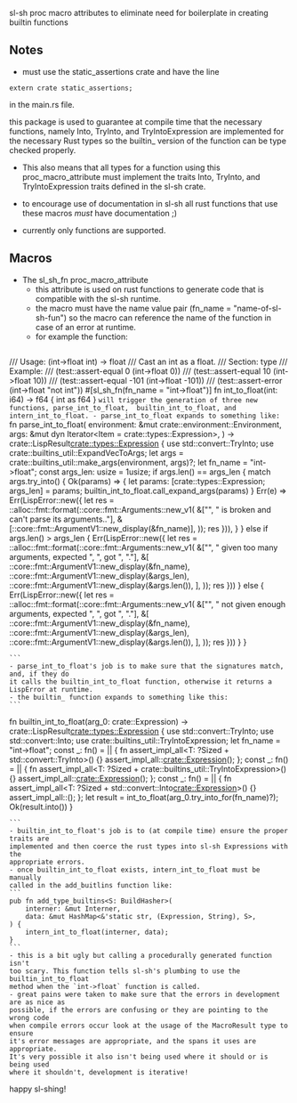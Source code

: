 sl-sh proc macro attributes to eliminate need for boilerplate in creating builtin functions

Notes
-----
- must use the static_assertions crate and have the line

`extern crate static_assertions;`

in the main.rs file.

this package is used to guarantee at compile time that the necessary functions,
namely Into, TryInto, and TryIntoExpression are implemented for the necessary
Rust types so the builtin_ version of the function can be type checked properly.

- This also means that all types for a function using this proc_macro_attribute
must implement the traits Into, TryInto, and TryIntoExpression traits defined
in the sl-sh crate.

- to encourage use of documentation in sl-sh all rust functions that use these
macros *must* have documentation ;)

- currently only functions are supported.

Macros
------
- The sl_sh_fn proc_macro_attribute
	- this attribute is used on rust functions to generate code that is compatible
	with the sl-sh runtime.
	- the macro must have the name value pair (fn_name = "name-of-sl-sh-fun") so
	the macro can reference the name of the function in case of an error at runtime.
	- for example the function:
	```
/// Usage: (int->float int) -> float
///     Cast an int as a float.
/// Section: type
/// Example:
///     (test::assert-equal 0 (int->float 0))
///     (test::assert-equal 10 (int->float 10))
///     (test::assert-equal -101 (int->float -101))
///     (test::assert-error (int->float "not int"))
#[sl_sh_fn(fn_name = "int->float")]
fn int_to_float(int: i64) -> f64 {
	int as f64
}
	```
	will trigger the generation of three new functions, parse_int_to_float, 
	builtin_int_to_float, and intern_int_to_float.
	- parse_int_to_float expands to something like:
	```
fn parse_int_to_float(
    environment: &mut crate::environment::Environment,
    args: &mut dyn Iterator<Item = crate::types::Expression>,
) -> crate::LispResult<crate::types::Expression> {
    use std::convert::TryInto;
    use crate::builtins_util::ExpandVecToArgs;
    let args = crate::builtins_util::make_args(environment, args)?;
    let fn_name = "int->float";
    const args_len: usize = 1usize;
    if args.len() == args_len {
        match args.try_into() {
            Ok(params) => {
                let params: [crate::types::Expression; args_len] = params;
                builtin_int_to_float.call_expand_args(params)
            }
            Err(e) => Err(LispError::new({
                let res = ::alloc::fmt::format(::core::fmt::Arguments::new_v1(
                    &["", " is broken and can\'t parse its arguments.."],
                    &[::core::fmt::ArgumentV1::new_display(&fn_name)],
                ));
                res
            })),
        }
    } else if args.len() > args_len {
        Err(LispError::new({
            let res = ::alloc::fmt::format(::core::fmt::Arguments::new_v1(
                &["", " given too many arguments, expected ", ", got ", "."],
                &[
                    ::core::fmt::ArgumentV1::new_display(&fn_name),
                    ::core::fmt::ArgumentV1::new_display(&args_len),
                    ::core::fmt::ArgumentV1::new_display(&args.len()),
                ],
            ));
            res
        }))
    } else {
        Err(LispError::new({
            let res = ::alloc::fmt::format(::core::fmt::Arguments::new_v1(
                &["", " not given enough arguments, expected ", ", got ", "."],
                &[
                    ::core::fmt::ArgumentV1::new_display(&fn_name),
                    ::core::fmt::ArgumentV1::new_display(&args_len),
                    ::core::fmt::ArgumentV1::new_display(&args.len()),
                ],
            ));
            res
        }))
    }
}

	```
	- parse_int_to_float's job is to make sure that the signatures match, and, if they do
	it calls the builtin_int_to_float function, otherwise it returns a LispError at runtime.
	- the builtin_ function expands to something like this:
	```
fn builtin_int_to_float(arg_0: crate::Expression) -> crate::LispResult<crate::types::Expression> {
    use std::convert::TryInto;
    use std::convert::Into;
    use crate::builtins_util::TryIntoExpression;
    let fn_name = "int->float";
    const _: fn() = || {
        fn assert_impl_all<T: ?Sized + std::convert::TryInto<i64>>() {}
        assert_impl_all::<crate::Expression>();
    };
    const _: fn() = || {
        fn assert_impl_all<T: ?Sized + crate::builtins_util::TryIntoExpression<i64>>() {}
        assert_impl_all::<crate::Expression>();
    };
    const _: fn() = || {
        fn assert_impl_all<T: ?Sized + std::convert::Into<crate::Expression>>() {}
        assert_impl_all::<f64>();
    };
    let result = int_to_float(arg_0.try_into_for(fn_name)?);
    Ok(result.into())
}

	```
	- builtin_int_to_float's job is to (at compile time) ensure the proper traits are
	implemented and then coerce the rust types into sl-sh Expressions with the
	appropriate errors.
	- once builtin_int_to_float exists, intern_int_to_float must be manually
	called in the add_buitlins function like:
	```
	pub fn add_type_builtins<S: BuildHasher>(
		interner: &mut Interner,
		data: &mut HashMap<&'static str, (Expression, String), S>,
	) {
	    intern_int_to_float(interner, data);
	}
	```
	- this is a bit ugly but calling a procedurally generated function isn't
	too scary. This function tells sl-sh's plumbing to use the builtin_int_to_float
	method when the `int->float` function is called.
	- great pains were taken to make sure that the errors in development are as nice as
	possible, if the errors are confusing or they are pointing to the wrong code
	when compile errors occur look at the usage of the MacroResult type to ensure
	it's error messages are appropriate, and the spans it uses are appropriate.
	It's very possible it also isn't being used where it should or is being used
	where it shouldn't, development is iterative!


happy sl-shing!
